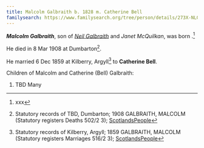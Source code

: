 ```yaml
---
title: Malcolm Galbraith b. 1828 m. Catherine Bell
familysearch: https://www.familysearch.org/tree/person/details/273X-NLG
---
```

***Malcolm Galbraith***, son of *[Neil Galbraith](galbraith-neil-1797-mcquilkan.md)* and *Janet McQuilkan*, was born .[^birth]

He died in 8 Mar 1908 at Dumbarton[^death].

He married 6 Dec 1859 at Kilberry, Argyll[^marriage] to **Catherine Bell**.

Children of Malcolm and Catherine (Bell) Galbraith:

1. TBD Many

[^birth]: xxx

[^marriage]: Statutory records of Kilberry, Argyll; 1859 GALBRAITH, MALCOLM (Statutory registers Marriages 516/2 3); [ScotlandsPeople](https://www.scotlandspeople.gov.uk/view-image/nrs_stat_marriages/1513908)

[^death]: Statutory records of TBD, Dumbarton; 1908 GALBRAITH, MALCOLM (Statutory registers Deaths 502/2 3); [ScotlandsPeople](https://www.scotlandspeople.gov.uk/view-image/nrs_stat_deaths/6074476)
